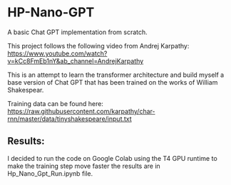 # HP-Nano-GPT
A basic Chat GPT implementation from scratch.

This project follows the following video from Andrej Karpathy:
https://www.youtube.com/watch?v=kCc8FmEb1nY&ab_channel=AndrejKarpathy

This is an attempt to learn the transformer architecture and build myself a base version of Chat GPT that has been trained on the works of William Shakespear.

Training data can be found here:
https://raw.githubusercontent.com/karpathy/char-rnn/master/data/tinyshakespeare/input.txt

## Results:
I decided to run the code on Google Colab using the T4 GPU runtime to make the training step move faster
the results are in Hp_Nano_Gpt_Run.ipynb file.